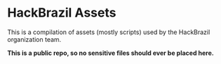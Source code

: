 # HackBrazil Assets

This is a compilation of assets (mostly scripts) used by the HackBrazil organization team.

**This is a public repo, so no sensitive files should ever be placed here.**